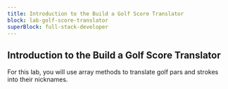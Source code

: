 ```yaml
---
title: Introduction to the Build a Golf Score Translator
block: lab-golf-score-translator
superBlock: full-stack-developer
---
```


## Introduction to the Build a Golf Score Translator

For this lab, you will use array methods to translate golf pars and strokes into their nicknames.
